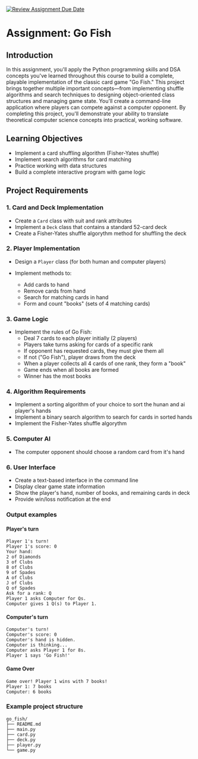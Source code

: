 [![Review Assignment Due Date](https://classroom.github.com/assets/deadline-readme-button-22041afd0340ce965d47ae6ef1cefeee28c7c493a6346c4f15d667ab976d596c.svg)](https://classroom.github.com/a/mxnkxPd8)
# Assignment: Go Fish

## Introduction

In this assignment, you'll apply the Python programming skills and DSA concepts you've learned throughout this course to build a complete, playable implementation of the classic card game "Go Fish." This project brings together multiple important concepts—from implementing shuffle algorithms and search techniques to designing object-oriented class structures and managing game state. You'll create a command-line application where players can compete against a computer opponent. By completing this project, you'll demonstrate your ability to translate theoretical computer science concepts into practical, working software.

## Learning Objectives

- Implement a card shuffling algorithm (Fisher-Yates shuffle)
- Implement search algorithms for card matching
- Practice working with data structures
- Build a complete interactive program with game logic

## Project Requirements

### 1. Card and Deck Implementation

- Create a `Card` class with suit and rank attributes
- Implement a `Deck` class that contains a standard 52-card deck
- Create a Fisher-Yates shuffle algorythm method for shuffling the deck

### 2. Player Implementation

- Design a `Player` class (for both human and computer players)
- Implement methods to:

  - Add cards to hand
  - Remove cards from hand
  - Search for matching cards in hand
  - Form and count "books" (sets of 4 matching cards)

### 3. Game Logic

- Implement the rules of Go Fish:
  - Deal 7 cards to each player initially (2 players)
  - Players take turns asking for cards of a specific rank
  - If opponent has requested cards, they must give them all
  - If not ("Go Fish"), player draws from the deck
  - When a player collects all 4 cards of one rank, they form a "book"
  - Game ends when all books are formed
  - Winner has the most books

### 4. Algorithm Requirements

- Implement a sorting algorithm of your choice to sort the hunan and ai player's hands
- Implement a binary search algorithm to search for cards in sorted hands
- Implement the Fisher-Yates shuffle algorythm

### 5. Computer AI

- The computer opponent should choose a random card from it's hand

### 6. User Interface

- Create a text-based interface in the command line
- Display clear game state information
- Show the player's hand, number of books, and remaining cards in deck
- Provide win/loss notification at the end

### Output examples

#### Player's turn

```plaintext
Player 1's turn!
Player 1's score: 0
Your hand:
2 of Diamonds
3 of Clubs
8 of Clubs
9 of Spades
A of Clubs
J of Clubs
Q of Spades
Ask for a rank: Q
Player 1 asks Computer for Qs.
Computer gives 1 Q(s) to Player 1.
```

#### Computer's turn

```plaintext
Computer's turn!
Computer's score: 0
Computer's hand is hidden.
Computer is thinking...
Computer asks Player 1 for 8s.
Player 1 says 'Go Fish!'
```

#### Game Over

```plaintext
Game over! Player 1 wins with 7 books!
Player 1: 7 books
Computer: 6 books
```

### Example project structure

```plaintext
go_fish/
├── README.md
├── main.py
├── card.py
├── deck.py
├── player.py
└── game.py
```
